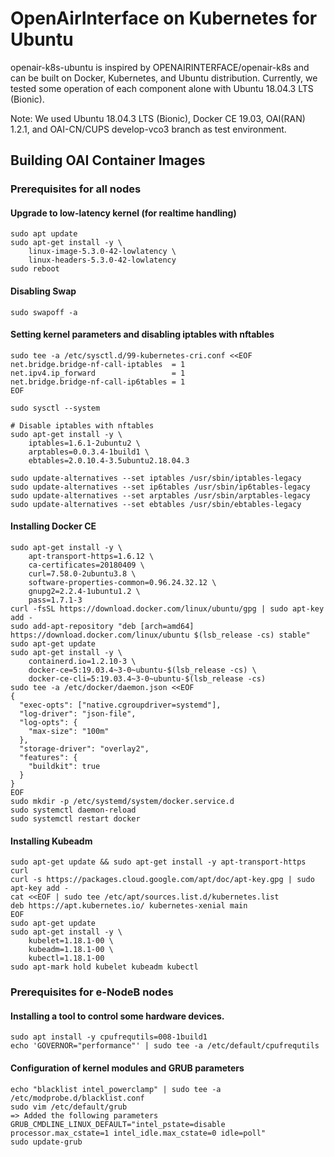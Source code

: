 # OpenAirInterface on Kubernetes for Ubuntu

openair-k8s-ubuntu is inspired by OPENAIRINTERFACE/openair-k8s and can be built on Docker, Kubernetes, and Ubuntu distribution. Currently, we tested some operation of each component alone with Ubuntu 18.04.3 LTS (Bionic).

Note: We used  Ubuntu 18.04.3 LTS (Bionic), Docker CE 19.03, OAI(RAN) 1.2.1, and OAI-CN/CUPS develop-vco3 branch as test environment.

## Building OAI Container Images

### Prerequisites for all nodes

#### Upgrade to low-latency kernel (for realtime handling)
```
sudo apt update
sudo apt-get install -y \
    linux-image-5.3.0-42-lowlatency \
    linux-headers-5.3.0-42-lowlatency
sudo reboot
```

#### Disabling Swap
```
sudo swapoff -a
```

#### Setting kernel parameters and disabling iptables with nftables
```
sudo tee -a /etc/sysctl.d/99-kubernetes-cri.conf <<EOF
net.bridge.bridge-nf-call-iptables  = 1
net.ipv4.ip_forward                 = 1
net.bridge.bridge-nf-call-ip6tables = 1
EOF

sudo sysctl --system

# Disable iptables with nftables
sudo apt-get install -y \
    iptables=1.6.1-2ubuntu2 \
    arptables=0.0.3.4-1build1 \
    ebtables=2.0.10.4-3.5ubuntu2.18.04.3

sudo update-alternatives --set iptables /usr/sbin/iptables-legacy
sudo update-alternatives --set ip6tables /usr/sbin/ip6tables-legacy
sudo update-alternatives --set arptables /usr/sbin/arptables-legacy
sudo update-alternatives --set ebtables /usr/sbin/ebtables-legacy
```

#### Installing Docker CE
```
sudo apt-get install -y \
    apt-transport-https=1.6.12 \
    ca-certificates=20180409 \
    curl=7.58.0-2ubuntu3.8 \
    software-properties-common=0.96.24.32.12 \
    gnupg2=2.2.4-1ubuntu1.2 \
    pass=1.7.1-3
curl -fsSL https://download.docker.com/linux/ubuntu/gpg | sudo apt-key add -
sudo add-apt-repository "deb [arch=amd64] https://download.docker.com/linux/ubuntu $(lsb_release -cs) stable"
sudo apt-get update
sudo apt-get install -y \
    containerd.io=1.2.10-3 \
    docker-ce=5:19.03.4~3-0~ubuntu-$(lsb_release -cs) \
    docker-ce-cli=5:19.03.4~3-0~ubuntu-$(lsb_release -cs)
sudo tee -a /etc/docker/daemon.json <<EOF
{
  "exec-opts": ["native.cgroupdriver=systemd"],
  "log-driver": "json-file",
  "log-opts": {
    "max-size": "100m"
  },
  "storage-driver": "overlay2",
  "features": {
    "buildkit": true
  }
}
EOF
sudo mkdir -p /etc/systemd/system/docker.service.d
sudo systemctl daemon-reload
sudo systemctl restart docker
```

#### Installing Kubeadm
```
sudo apt-get update && sudo apt-get install -y apt-transport-https curl
curl -s https://packages.cloud.google.com/apt/doc/apt-key.gpg | sudo apt-key add -
cat <<EOF | sudo tee /etc/apt/sources.list.d/kubernetes.list
deb https://apt.kubernetes.io/ kubernetes-xenial main
EOF
sudo apt-get update
sudo apt-get install -y \
    kubelet=1.18.1-00 \
    kubeadm=1.18.1-00 \
    kubectl=1.18.1-00
sudo apt-mark hold kubelet kubeadm kubectl
```

### Prerequisites for e-NodeB nodes

#### Installing a tool to control some hardware devices.
```
sudo apt install -y cpufrequtils=008-1build1
echo 'GOVERNOR="performance"' | sudo tee -a /etc/default/cpufrequtils
```

#### Configuration of kernel modules and GRUB parameters
```
echo "blacklist intel_powerclamp" | sudo tee -a /etc/modprobe.d/blacklist.conf
sudo vim /etc/default/grub
=> Added the following parameters
GRUB_CMDLINE_LINUX_DEFAULT="intel_pstate=disable processor.max_cstate=1 intel_idle.max_cstate=0 idle=poll"
sudo update-grub
```
